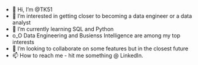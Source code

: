 - 👋 Hi, I’m @TK51
- 👀 I’m interested in getting closer to becoming a data engineer or a data analyst
- 🌱 I’m currently learning SQL and Python
- o_O Data Engineering and Busienss Intelligence are among my top interests
- 💞️ I’m looking to collaborate on some features but in the closest future
- 📫 How to reach me - hit me something @ LinkedIn.

<!---
TK51/TK51 is a ✨ special ✨ repository because its `README.md` (this file) appears on your GitHub profile.
You can click the Preview link to take a look at your changes.
--->
